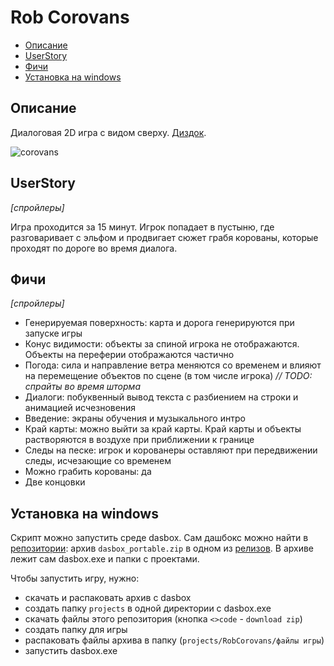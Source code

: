 Rob Corovans
============

- [Описание](#%EE%EF%E8%F1%E0%ED%E8%E5)
- [UserStory](#userstory)
- [Фичи](#%F4%E8%F7%E8)
- [Установка на windows](#%F3%F1%F2%E0%ED%EE%E2%EA%E0-%ED%E0-windows)

## Описание

Диалоговая 2D игра с видом сверху. [Диздок](https://wikireality.ru/wiki/%D0%93%D1%80%D0%B0%D0%B1%D0%B8%D1%82%D1%8C_%D0%BA%D0%BE%D1%80%D0%BE%D0%B2%D0%B0%D0%BD%D1%8B).

![corovans](https://raw.githubusercontent.com/EvgeniyLupanov1024/EvgeniyLupanov1024/main/projects_media/RobCorovans/corovans.gif)

## UserStory

*[спройлеры]*

Игра проходится за 15 минут. Игрок попадает в пустыню, где разговаривает с эльфом и продвигает сюжет грабя корованы, которые проходят по дороге во время диалога.

## Фичи

*[спройлеры]*
- Генерируемая поверхность: карта и дорога генерируются при запуске игры
- Конус видимости: объекты за спиной игрока не отображаются. Объекты на переферии отображаются частично
- Погода: сила и направление ветра меняются со временем и влияют на перемещение объектов по сцене (в том числе игрока) *// TODO: спрайты во время шторма*
- Диалоги: побуквенный вывод текста с разбиением на строки и анимацией исчезновения
- Введение: экраны обучения и музыкального интро
- Край карты: можно выйти за край карты. Край карты и объекты растворяются в воздухе при приближении к границе  
- Следы на песке: игрок и корованеры оставляют при передвижении следы, исчезающие со временем
- Можно грабить корованы: да
- Две концовки

## Установка на windows

Скрипт можно запустить среде dasbox. Сам дашбокс можно найти в [репозитории](https://github.com/imp5imp5/dasbox): архив `dasbox_portable.zip` в одном из [релизов](https://github.com/imp5imp5/dasbox/releases/tag/dasbox_portable_0_1_84). В архиве лежит сам dasbox.exe и папки с проектами.

Чтобы запустить игру, нужно: 
- скачать и распаковать архив с dasbox
- создать папку `projects` в одной директории с dasbox.exe
- скачать файлы этого репозитория (кнопка `<>code` - `download zip`)
- создать папку для игры
- распаковать файлы архива в папку (`projects/RobCorovans/файлы игры`)
- запустить dasbox.exe  